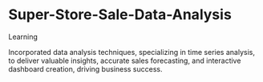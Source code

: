 # Super-Store-Sale-Data-Analysis
Learning

Incorporated data analysis techniques, specializing in time series analysis, to deliver valuable insights, accurate sales forecasting, and interactive dashboard creation, driving business success.
